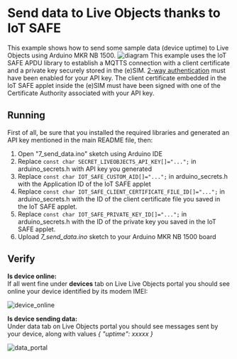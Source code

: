 # Send data to Live Objects thanks to IoT SAFE

This example shows how to send some sample data (device uptime) to Live Objects using Arduino MKR NB 1500.
![diagram](img/send_data_diagram.png)
This example uses the IoT SAFE APDU library to establish a MQTTS connection with a client certificate and a private key securely stored in the (e)SIM.
[2-way authentication](https://liveobjects.orange-business.com/doc/html/lo_manual_v2.html#_go_further_and_use_2_way_authentication) must have been enabled for your API key.
The client certificate embedded in the IoT SAFE applet inside the (e)SIM must have been signed with one of the Certificate Authority associated with your API key.

## Running
First of all, be sure that you installed the required libraries and generated an API key mentioned in the main README file, then:
1. Open "7_send_data.ino" sketch using Arduino IDE
2. Replace ```const char SECRET_LIVEOBJECTS_API_KEY[]="...";``` in arduino_secrets.h with API key you generated
3. Replace ```const char IOT_SAFE_CUSTOM_AID[]="...";``` in arduino_secrets.h with the Application ID of the IoT SAFE applet
4. Replace ```const char IOT_SAFE_CLIENT_CERTIFICATE_FILE_ID[]="...";``` in arduino_secrets.h with the ID of the client certificate file you saved in the IoT SAFE applet.
5. Replace ```const char IOT_SAFE_PRIVATE_KEY_ID[]="...";``` in arduino_secrets.h with the ID of the private key you saved in the IoT SAFE applet.
6. Upload *7_send_data.ino* sketch to your Arduino MKR NB 1500 board


## Verify
**Is device online:**<br>
If all went fine under **devices** tab on Live Live Objects portal you should see online your device identified by its modem IMEI:

![device_online](img/device_online.png)

**Is device sending data:**<br>
Under data tab on Live Objects portal you should see messages sent by your device, along with values *{ "uptime": xxxxx }*

![data_portal](img/data_portal.png)
